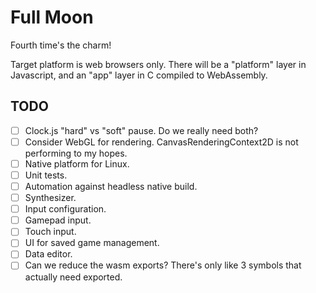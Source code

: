 # Full Moon

Fourth time's the charm!

Target platform is web browsers only.
There will be a "platform" layer in Javascript, and an "app" layer in C compiled to WebAssembly.

## TODO

- [ ] Clock.js "hard" vs "soft" pause. Do we really need both?
- [ ] Consider WebGL for rendering. CanvasRenderingContext2D is not performing to my hopes.
- [ ] Native platform for Linux.
- [ ] Unit tests.
- [ ] Automation against headless native build.
- [ ] Synthesizer.
- [ ] Input configuration.
- [ ] Gamepad input.
- [ ] Touch input.
- [ ] UI for saved game management.
- [ ] Data editor.
- [ ] Can we reduce the wasm exports? There's only like 3 symbols that actually need exported.
